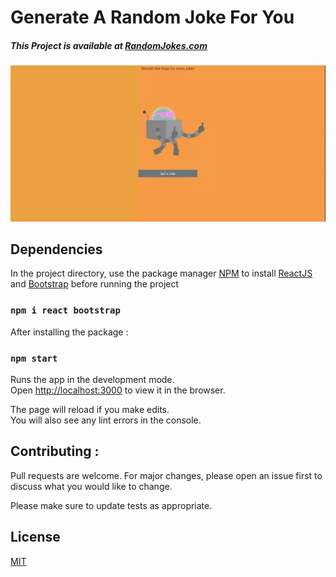 # Generate A Random Joke For You

##### This Project is available at [RandomJokes.com](https://www.LaB1B.github.io/Generate-Random-Joke)

![caption](Joke.webp)

## Dependencies

In the project directory, use the package manager [NPM](https://www.npmjs.com/) to  install [ReactJS](https://reactjs.org/) and [Bootstrap](https://getbootstrap.com/) before running the project

### `npm i react bootstrap`

After installing the package : 

### `npm start`

Runs the app in the development mode.\
Open [http://localhost:3000](http://localhost:3000) to view it in the browser.

The page will reload if you make edits.\
You will also see any lint errors in the console.

## Contributing : 
Pull requests are welcome. For major changes, please open an issue first to discuss what you would like to change.

Please make sure to update tests as appropriate.

## License
[MIT](https://choosealicense.com/licenses/mit/)
